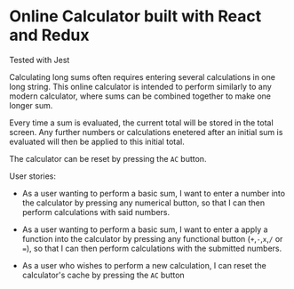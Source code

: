 # Online Calculator built with React and Redux

Tested with Jest

Calculating long sums often requires entering several calculations in one long string. This online calculator is intended to perform similarly to any modern calculator, where sums can be combined together to make one longer sum.

Every time a sum is evaluated, the current total will be stored in the total screen. Any further numbers or calculations enetered after an initial sum is evaluated will then be applied to this initial total.

The calculator can be reset by pressing the ```AC``` button.


User stories:

- As a user wanting to perform a basic sum, I want to enter a number into the calculator by pressing any numerical button, so that I can then perform calculations with said numbers.

- As a user wanting to perform a basic sum, I want to enter a apply a function into the calculator by pressing any functional button (```+```,```-```,```x```,```/``` or ```=```), so that I can then perform calculations with the submitted numbers.

- As a user who wishes to perform a new calculation, I can reset the calculator's cache by pressing the ```AC``` button 

